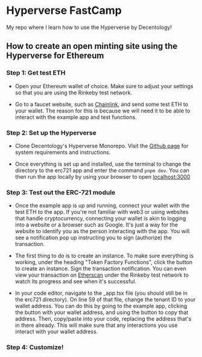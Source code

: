 # Hyperverse FastCamp
My repo where I learn how to use the Hyperverse by Decentology!

## How to create an open minting site using the Hyperverse for Ethereum

### Step 1: Get test ETH
- Open your Ethereum wallet of choice. Make sure to adjust your settings so that you are using the Rinkeby test network.

- Go to a faucet website, such as [Chainlink](https://faucets.chain.link/rinkeby), and send some test ETH to your wallet. The reason for this is because we will need it to be able to interact with the example app and test functions.

### Step 2: Set up the Hyperverse
- Clone Decentology's Hyperverse Monorepo. Visit the [Github page](https://github.com/decentology/hyperverse-mono) for system requirements and instructions.

- Once everything is set up and installed, use the terminal to change the directory to the erc721 app and enter the command `pnpm dev`. You can then run the app locally by using your browser to open [localhost:3000](http://localhost:3000/)

### Step 3: Test out the ERC-721 module
- Once the example app is up and running, connect your wallet with the test ETH to the app. If you're not familiar with web3 or using websites that handle cryptocurrency, connecting your wallet is akin to logging into a website or a browser such as Google. It's just a way for the website to identify you as the person interacting with the app. You will see a notification pop up instructing you to sign (authorize) the transaction. 

- The first thing to do is to create an instance. To make sure everything is working, under the heading "Token Factory Functions", click the button to create an instance. Sign the transaction notification. You can even view your transaction on [Etherscan](https://rinkeby.etherscan.io) under the Rinkeby test network to watch its progress and see when it's successful.

- In your code editor, navigate to the _app.tsx file (you should still be in the erc721 directory). On line 59 of that file, change the tenant ID to your wallet address. You can do this by going to the example app, clicking the button with your wallet address, and using the button to copy that address. Then, copy/paste into your code, replacing the address that's in there already. This will make sure that any interactions you use interact with your wallet address.

### Step 4: Customize!


